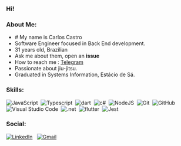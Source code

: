 

### Hi!


### About Me:
- ﻿# My name is Carlos Castro
- Software Engineer focused in Back End development. 
- 31 years old, Brazilian
- Ask me about them, open an **issue**
- How to reach me : [Telegram](https://t.me/CarlosCastr0)
- Passionate about jiu-jitsu.
- Graduated in Systems Information, Estácio de Sá.



### Skills:

![JavaScript](https://img.shields.io/badge/-JavaScript-05122A?style=flat&logo=javascript)&nbsp;
![Typescript](https://img.shields.io/badge/-Typescript-05122A?style=flat&logo=typescript)&nbsp;
![dart](https://img.shields.io/badge/dart-%230175C2.svg?style=for-the-badge&logo=dart&logoColor=white)&nbsp;
![c#](https://img.shields.io/badge/c%23-%23239120.svg?style=for-the-badge&logo=c-sharp&logoColor=white)&nbsp;
![NodeJS](https://img.shields.io/badge/-Node.JS-05122A?style=flat&logo=node.js)&nbsp;
![Git](https://img.shields.io/badge/-Git-05122A?style=flat&logo=git)&nbsp;
![GitHub](https://img.shields.io/badge/-GitHub-05122A?style=flat&logo=github)&nbsp;
![Visual Studio Code](https://img.shields.io/badge/-Visual%20Studio%20Code-05122A?style=flat&logo=visual-studio-code&logoColor=007ACC)&nbsp;
![.net](https://img.shields.io/badge/.NET-5C2D91?style=for-the-badge&logo=.net&logoColor=white)&nbsp;
![flutter](https://img.shields.io/badge/Flutter-%2302569B.svg?style=for-the-badge&logo=Flutter&logoColor=white)&nbsp;
![Jest](https://img.shields.io/badge/Jest-05122A?logo=jest&style=flat)&nbsp;


###  Social:

<a href="https://www.linkedin.com/in/carloscastro-br/"><img alt="LinkedIn" src="https://img.shields.io/badge/linkedin%20-%230077B5.svg?&style=flat&logo=linkedin&logoColor=white"/></a> &nbsp;
<a href="mailto:carloscastrogames@gmail.com"><img alt="Gmail" src="https://img.shields.io/badge/Gmail-D14836?style=flat&logo=gmail&logoColor=white" /></a> &nbsp;
